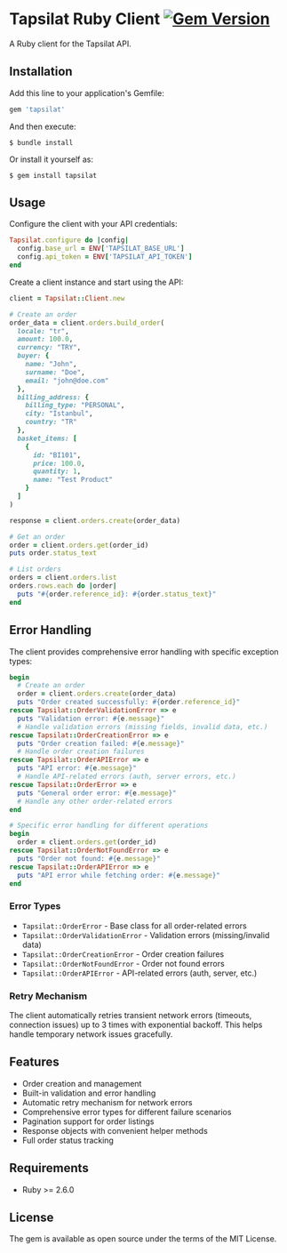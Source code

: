 # Tapsilat Ruby Client [![Gem Version](https://badge.fury.io/rb/tapsilat.svg?icon_color=%23ff0002)](https://badge.fury.io/rb/tapsilat)

A Ruby client for the Tapsilat API.

## Installation

Add this line to your application's Gemfile:

```ruby
gem 'tapsilat'
```

And then execute:

    $ bundle install

Or install it yourself as:

    $ gem install tapsilat

## Usage

Configure the client with your API credentials:

```ruby
Tapsilat.configure do |config|
  config.base_url = ENV['TAPSILAT_BASE_URL']
  config.api_token = ENV['TAPSILAT_API_TOKEN']
end
```

Create a client instance and start using the API:

```ruby
client = Tapsilat::Client.new

# Create an order
order_data = client.orders.build_order(
  locale: "tr",
  amount: 100.0,
  currency: "TRY",
  buyer: {
    name: "John",
    surname: "Doe",
    email: "john@doe.com"
  },
  billing_address: {
    billing_type: "PERSONAL",
    city: "Istanbul",
    country: "TR"
  },
  basket_items: [
    {
      id: "BI101",
      price: 100.0,
      quantity: 1,
      name: "Test Product"
    }
  ]
)

response = client.orders.create(order_data)

# Get an order
order = client.orders.get(order_id)
puts order.status_text

# List orders
orders = client.orders.list
orders.rows.each do |order|
  puts "#{order.reference_id}: #{order.status_text}"
end
```

## Error Handling

The client provides comprehensive error handling with specific exception types:

```ruby
begin
  # Create an order
  order = client.orders.create(order_data)
  puts "Order created successfully: #{order.reference_id}"
rescue Tapsilat::OrderValidationError => e
  puts "Validation error: #{e.message}"
  # Handle validation errors (missing fields, invalid data, etc.)
rescue Tapsilat::OrderCreationError => e
  puts "Order creation failed: #{e.message}"
  # Handle order creation failures
rescue Tapsilat::OrderAPIError => e
  puts "API error: #{e.message}"
  # Handle API-related errors (auth, server errors, etc.)
rescue Tapsilat::OrderError => e
  puts "General order error: #{e.message}"
  # Handle any other order-related errors
end

# Specific error handling for different operations
begin
  order = client.orders.get(order_id)
rescue Tapsilat::OrderNotFoundError => e
  puts "Order not found: #{e.message}"
rescue Tapsilat::OrderAPIError => e
  puts "API error while fetching order: #{e.message}"
end
```

### Error Types

- `Tapsilat::OrderError` - Base class for all order-related errors
- `Tapsilat::OrderValidationError` - Validation errors (missing/invalid data)
- `Tapsilat::OrderCreationError` - Order creation failures
- `Tapsilat::OrderNotFoundError` - Order not found errors
- `Tapsilat::OrderAPIError` - API-related errors (auth, server, etc.)

### Retry Mechanism

The client automatically retries transient network errors (timeouts, connection issues) up to 3 times with exponential backoff. This helps handle temporary network issues gracefully.

## Features

- Order creation and management
- Built-in validation and error handling
- Automatic retry mechanism for network errors
- Comprehensive error types for different failure scenarios
- Pagination support for order listings
- Response objects with convenient helper methods
- Full order status tracking

## Requirements

- Ruby >= 2.6.0

## License

The gem is available as open source under the terms of the MIT License. 